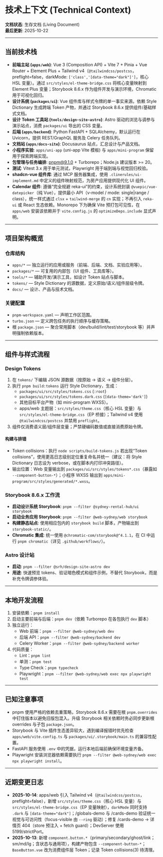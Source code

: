 # 技术上下文 (Technical Context)

**文档状态**: 生存文档 (Living Document)  
**最后更新**: 2025-10-22

---

## 当前技术栈

- **前端主站 (`apps/web`)**: Vue 3 (Composition API) + Vite 7 + Pinia + Vue Router + Element Plus + Tailwind v4（`@tailwindcss/postcss`，preflight=false，darkMode: `['class','[data-theme="dark"]']`，核心 HSL 变量）。通过 `src/styles/el-theme-bridge.css` 将核心变量映射到 Element Plus 变量；Storybook 8.6.x 作为组件开发与演示环境，Chromatic 用于可视化回归。
- **设计系统 (`packages/ui`)**: Vue 组件库与样式令牌的单一事实来源。依赖 Style Dictionary 生成跨端 Token 产物，并通过 Storybook 8.6.x 提供组件/基础样式文档。
- **设计 Token 工具站 (`tools/design-site-astro`)**: Astro 驱动的浏览与调参与演示站点，消费 `packages/ui` 导出的 CSS 变量。 
- **后端 (`apps/backend`)**: Python FastAPI + SQLAlchemy，默认运行在 Uvicorn，提供 REST/GraphQL 服务及 Celery 任务队列。 
- **文档站 (`apps/docs-site`)**: Docusaurus 站点，汇总设计与产品文档。 
- **小程序实验**: `apps/uni-app` (uni-app Vite 模板) 与 `apps/mini-program` 保留用于探索跨端实现。 
- **包管理与任务编排**: pnpm@9.1.0 + Turborepo；Node.js 建议版本 >= 20。 
- **测试**: Vitest 3.x 用于单元测试，Playwright 用于端到端与视觉回归校验。
- **shadcn-vue 组件库**: 通过 MCP 服务器集成，使用 `.clinerules/ui-implement.md` 中定义的组件映射规范，为房产应用提供现代化 UI 组件。
- **Calendar 组件**: 遵循“完全规避 reka-ui”的约束，设计系统封装 `@vuepic/vue-datepicker`（纯 Vue），提供最小 API（v-model / mode: single|range / class），统一样式通过 `clsx` + `tailwind-merge` 的 `cn` 实现；不再引入 `reka-ui` 或 React 生态依赖。Monorepo 下为确保 Vite 预打包可见性，在 `apps/web` 安装该依赖并于 `vite.config.js` 的 `optimizeDeps.include` 显式声明。

---

## 项目架构概览

### 仓库结构

- `apps/*` — 独立运行的应用或服务（前端、后端、文档、实验应用等）。
- `packages/*` — 可复用的内部包（UI 组件、工具库等）。
- `tools/*` — 辅助开发/演示工具，如设计 Token 站点与脚本。 
- `tokens/` — Style Dictionary 的源数据，定义原始/语义/组件层级令牌。
- `docs/` — 设计、产品与技术文档。

### 关键配置

- `pnpm-workspace.yaml` — 声明工作区范围。
- `turbo.json` — 定义跨包任务的执行顺序与缓存策略。
- 根 `package.json` — 聚合常用脚本（dev/build/lint/test/storybook 等）并声明强制依赖版本。

---

## 组件与样式流程

### Design Tokens

1. 在 `tokens/` 下编辑 JSON 源数据（按原始 → 语义 → 组件分层）。
2. 执行 `pnpm build:tokens` 运行 Style Dictionary，生成：
   - `packages/ui/src/styles/tokens.css` (`:root`)
   - `packages/ui/src/styles/tokens.dark.css` (`[data-theme='dark']`)
   - 其他目标平台产物（如 mini-program WXSS）。
   - apps/web 主题层：`src/styles/theme.css`（核心 HSL 变量）与 `src/styles/el-theme-bridge.css`（EP 桥接）；Tailwind v4 使用 `@tailwindcss/postcss` 并禁用 `preflight`。
3. 组件仅消费语义层/组件层变量；严禁硬编码数值或直接消费原始令牌。

#### 构建与排错
- Token collisions：执行 `node scripts/build-tokens.js` 若出现“Token collisions”，使用更高日志级别定位重复命名并统一（建议：将 Style Dictionary 日志设为 verbose，或在脚本内打印冲突路径）。
- 输出位置：Web 变量输出到 `packages/ui/src/styles/tokens*.css`（暴露如 `--component-button-*`）；小程序 WXSS 输出到 `apps/mini-program/src/styles/generated/*.wxss`。

### Storybook 8.6.x 工作流

- **启动设计系统 Storybook**: `pnpm --filter @sydney-rental-hub/ui storybook`
- **启动业务应用 Storybook**: `pnpm --filter @web-sydney/web storybook`
- **构建静态站点**: 使用相应包内的 `storybook build` 脚本，产物输出到 `storybook-static/`。
- **Chromatic 集成**: 统一使用 `@chromatic-com/storybook@^4.1.1`，在 CI 中运行 `pnpm chromatic`（详见 `.github/workflows/`）。

### Astro 设计站

- **启动**: `pnpm --filter @srh/design-site-astro dev`
- **用途**: 快速预览 tokens、验证暗色模式和组件示例，不替代 Storybook，而是补充令牌调参体验。

---

## 本地开发流程

1. 安装依赖：`pnpm install`
2. 启动主要前端与后端：`pnpm dev`（依赖 Turborepo 在各包执行 `dev` 脚本）
3. 独立运行：
   - Web 前端：`pnpm --filter @web-sydney/web dev`
   - 后端 API：`pnpm --filter @web-sydney/backend dev`
   - Celery Worker：`pnpm --filter @web-sydney/backend worker`
4. 代码质量：
   - Lint：`pnpm lint`
   - 单测：`pnpm test`
   - Type Check：`pnpm typecheck`
   - Playwright：`pnpm --filter @web-sydney/web exec npx playwright test`

---

## 已知注意事项

- pnpm 使用严格的依赖去重策略，Storybook 8.6.x 需要在根 `pnpm.overrides` 中钉住版本以避免旧版包混入。升级 Storybook 相关依赖时务必同步更新根 overrides 与子包 `package.json`。
- Storybook 与 Vite 插件生态差异较大，遇到编译报错时优先检查 `apps/web/vite.config.ts` 与 `packages/ui/.storybook/main.ts` 的兼容性配置。 
- FastAPI 服务使用 `.env` 中的凭据，运行本地后端前确保环境变量齐备。 
- Playwright 安装浏览器依赖需要执行 `pnpm --filter @web-sydney/web exec npx playwright install`。

---

## 近期变更日志

- **2025-10-14**: apps/web 引入 Tailwind v4（`@tailwindcss/postcss`，preflight=false），新增 `src/styles/theme.css`（核心 HSL 变量）与 `src/styles/el-theme-bridge.css`（EP 变量映射），`darkMode` 同时支持 `.dark` 与 `[data-theme="dark"]`；/globals-demo 与 /cards-demo 验证统一视觉与可访问性（focus-visible 由 `--ring` 驱动）；修复 /cards-demo → 详情页 404（store 预注入 + fetch guard）；DevServer 使用 5199/strictPort。
- **2025-10-13**: 新增 `component.button.*`（primary/secondary/ghost/link；sm/md/lg；含状态与通用项），构建产物包含 `--component-button-*`；`BaseButton.vue` 改为消费组件层 Token；记录 Token collisions(3) 待清理。

